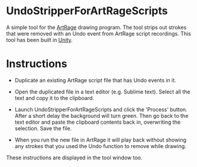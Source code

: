 # UndoStripperForArtRageScripts
A simple tool for the [ArtRage](https://www.artrage.com/) drawing program. The tool strips out strokes that were removed with an Undo event from ArtRage script recordings. This tool has been built in [Unity](https://unity3d.com/).

# Instructions

* Duplicate an existing ArtRage script file that has Undo events in it.

* Open the duplicated file in a text editor (e.g. Sublime text). Select all the text and copy it to the clipboard.

* Launch UndoStripperForArtRageScripts and click the 'Process' button. After a short delay the background will turn green. Then go back to the text editor and paste the clipboard contents back in, overwriting the selection. Save the file.

* When you run the new file in ArtRage it will play back without showing any strokes that you used the Undo function to remove while drawing.

These instructions are displayed in the tool window too.
